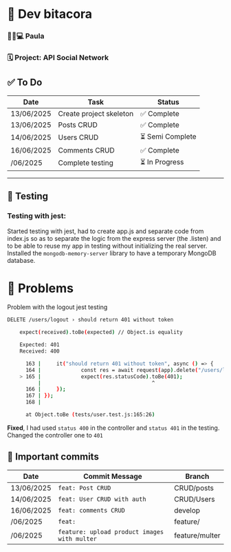 # 📒 Dev bitacora

### 👩‍🦰💻 Paula

### 🗓️ Project: API Social Network

## ✅ To Do

| Date       | Task                    | Status           |
| ---------- | ----------------------- | ---------------- |
| 13/06/2025 | Create project skeleton | ✅ Complete      |
| 13/06/2025 | Posts CRUD              | ✅ Complete      |
| 14/06/2025 | Users CRUD              | ⏳ Semi Complete |
| 16/06/2025 | Comments CRUD           | ✅ Complete      |
| /06/2025   | Complete testing        | ⏳ In Progress   |

---

## 🧪 Testing

### Testing with jest:

Started testing with jest, had to create app.js and separate code from index.js so as to separate the logic from the express server (the .listen) and to be able to reuse my app in testing without initializing the real server.
Installed the `mongodb-memory-server` library to have a temporary MongoDB database.

# 🧩 Problems

Problem with the logout jest testing

```bash
DELETE /users/logout › should return 401 without token

    expect(received).toBe(expected) // Object.is equality

    Expected: 401
    Received: 400

      163 |     it("should return 401 without token", async () => {
      164 |             const res = await request(app).delete("/users/logout");
    > 165 |             expect(res.statusCode).toBe(401);
          |                                    ^
      166 |     });
      167 | });
      168 |

      at Object.toBe (tests/user.test.js:165:26)
```

**Fixed**, I had used `status 400` in the controller and `status 401` in the testing. Changed the controller one to `401`

## 📍 Important commits

| Date       | Commit Message                               | Branch         |
| ---------- | -------------------------------------------- | -------------- |
| 13/06/2025 | `feat: Post CRUD`                            | CRUD/posts     |
| 14/06/2025 | `feat: User CRUD with auth`                  | CRUD/Users     |
| 16/06/2025 | `feat: comments CRUD`                        | develop        |
| /06/2025   | `feat: `                                     | feature/       |
| /06/2025   | `feature: upload product images with multer` | feature/multer |
